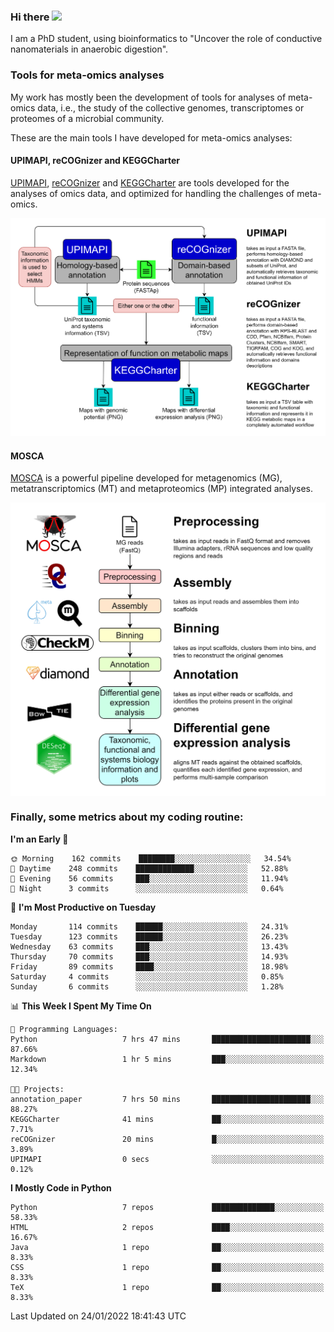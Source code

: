 ### Hi there <img src="https://media.giphy.com/media/hvRJCLFzcasrR4ia7z/giphy.gif" width="25px">

I am a PhD student, using bioinformatics to "Uncover the role of conductive nanomaterials in anaerobic digestion".

### Tools for meta-omics analyses

My work has mostly been the development of tools for analyses of meta-omics data, i.e., the study of the collective genomes, transcriptomes or proteomes of a microbial community.

These are the main tools I have developed for meta-omics analyses:

#### UPIMAPI, reCOGnizer and KEGGCharter

[UPIMAPI](https://github.com/iquasere/UPIMAPI), [reCOGnizer](https://github.com/iquasere/reCOGnizer) and [KEGGCharter](https://github.com/iquasere/KEGGCharter) are tools developed for the analyses of omics data, and optimized for handling the challenges of meta-omics.

<p align="center">
    <img src="assets/annotation_workflow.png">
</p>

#### MOSCA

[MOSCA](https://github.com/iquasere/MOSCA) is a powerful pipeline developed for metagenomics (MG), metatranscriptomics (MT) and metaproteomics (MP) integrated analyses.

<p align="center">
    <img src="assets/mosca_workflow.png" align="center" width="700">
</p>


### Finally, some metrics about my coding routine:

<!--START_SECTION:waka-->
**I'm an Early 🐤** 

```text
🌞 Morning    162 commits    ████████░░░░░░░░░░░░░░░░░   34.54% 
🌆 Daytime    248 commits    █████████████░░░░░░░░░░░░   52.88% 
🌃 Evening    56 commits     ███░░░░░░░░░░░░░░░░░░░░░░   11.94% 
🌙 Night      3 commits      ░░░░░░░░░░░░░░░░░░░░░░░░░   0.64%

```
📅 **I'm Most Productive on Tuesday** 

```text
Monday       114 commits    ██████░░░░░░░░░░░░░░░░░░░   24.31% 
Tuesday      123 commits    ██████░░░░░░░░░░░░░░░░░░░   26.23% 
Wednesday    63 commits     ███░░░░░░░░░░░░░░░░░░░░░░   13.43% 
Thursday     70 commits     ███░░░░░░░░░░░░░░░░░░░░░░   14.93% 
Friday       89 commits     ████░░░░░░░░░░░░░░░░░░░░░   18.98% 
Saturday     4 commits      ░░░░░░░░░░░░░░░░░░░░░░░░░   0.85% 
Sunday       6 commits      ░░░░░░░░░░░░░░░░░░░░░░░░░   1.28%

```


📊 **This Week I Spent My Time On** 

```text
💬 Programming Languages: 
Python                   7 hrs 47 mins       ██████████████████████░░░   87.66% 
Markdown                 1 hr 5 mins         ███░░░░░░░░░░░░░░░░░░░░░░   12.34%

🐱‍💻 Projects: 
annotation_paper         7 hrs 50 mins       ██████████████████████░░░   88.27% 
KEGGCharter              41 mins             ██░░░░░░░░░░░░░░░░░░░░░░░   7.71% 
reCOGnizer               20 mins             █░░░░░░░░░░░░░░░░░░░░░░░░   3.89% 
UPIMAPI                  0 secs              ░░░░░░░░░░░░░░░░░░░░░░░░░   0.12%

```

**I Mostly Code in Python** 

```text
Python                   7 repos             ██████████████░░░░░░░░░░░   58.33% 
HTML                     2 repos             ████░░░░░░░░░░░░░░░░░░░░░   16.67% 
Java                     1 repo              ██░░░░░░░░░░░░░░░░░░░░░░░   8.33% 
CSS                      1 repo              ██░░░░░░░░░░░░░░░░░░░░░░░   8.33% 
TeX                      1 repo              ██░░░░░░░░░░░░░░░░░░░░░░░   8.33%

```



 Last Updated on 24/01/2022 18:41:43 UTC
<!--END_SECTION:waka-->
